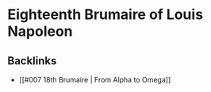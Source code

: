 # Eighteenth Brumaire of Louis Napoleon



## Backlinks

-   [[#007 18th Brumaire | From Alpha to Omega]]
